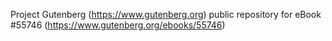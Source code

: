 Project Gutenberg (https://www.gutenberg.org) public repository for
eBook #55746 (https://www.gutenberg.org/ebooks/55746)
